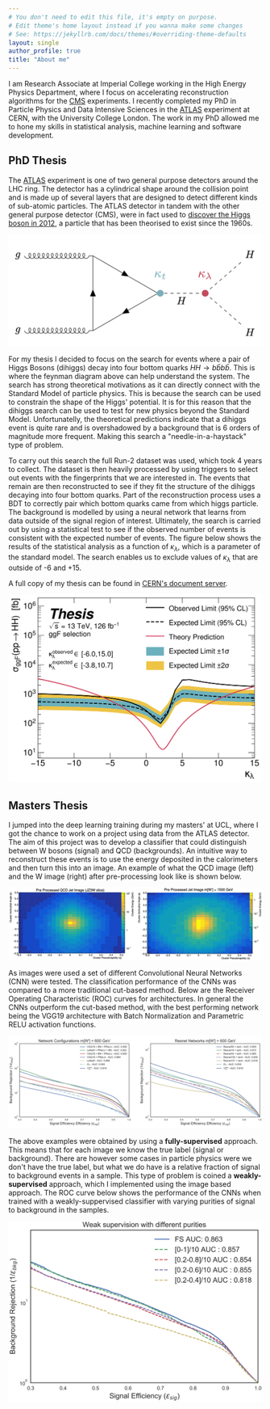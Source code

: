 ```yaml
---
# You don't need to edit this file, it's empty on purpose.
# Edit theme's home layout instead if you wanna make some changes
# See: https://jekyllrb.com/docs/themes/#overriding-theme-defaults
layout: single
author_profile: true
title: "About me"
---
```


I am Research Associate at Imperial College working in the High Energy Physics Department, where I focus on accelerating reconstruction algorithms for the [CMS](https://cms.cern/) experiments. I recently completed my PhD in Particle Physics and Data Intensive Sciences in the [ATLAS](https://atlas.cern/) experiment at CERN, with the University College London. The work in my PhD allowed me to hone my skills in statistical analysis, machine learning and software development. 


## PhD Thesis

The [ATLAS](https://atlas.cern/) experiment is one of two general purpose detectors around the LHC ring. The detector has a cylindrical shape around the collision point and is made up of several layers that are designed to detect different kinds of sub-atomic particles. The ATLAS detector in tandem with the other general purpose detector (CMS), were in fact used to [discover the Higgs boson in 2012](https://home.cern/news/press-release/cern/cern-experiments-observe-particle-consistent-long-sought-higgs-boson), a particle that has been theorised to exist since the 1960s.  

![](/assets/images/nonresonanttriangle.png)

For my thesis I decided to focus on the search for events where a pair of Higgs Bosons (dihiggs) decay into four bottom quarks $HH \rightarrow b\bar{b}b\bar{b}$. This is where the feynman diagram above can help understand the system. The search has strong theoretical motivations as it can directly connect with the Standard Model of particle physics. This is because the search can be used to constrain the shape of the Higgs' potential. It is for this reason that the dihiggs search can be used to test for new physics beyond the Standard Model. Unfortunatelly, the theoretical predictions indicate that a dihiggs event is quite rare and is overshadowed by a background that is 6 orders of magnitude more frequent. Making this search a "needle-in-a-haystack" type of problem. 

To carry out this search the full Run-2 dataset was used, which took 4 years to collect. The dataset is then heavily processed by using triggers to select out events with the fingerprints that we are interested in. The events that remain are then reconstructed to see if they fit the structure of the dihiggs decaying into four bottom quarks. Part of the reconstruction process uses a BDT to correctly pair which bottom quarks came from which higgs particle. The background is modelled by using a neural network that learns from data outside of the signal region of interest. Ultimately, the search is carried out by using a statistical test to see if the observed number of events is consistent with the expected number of events. The figure below shows the results of the statistical analysis as a function of $\kappa_{\lambda}$, which is a parameter of the standard model. The search enables us to exclude values of $\kappa_{\lambda}$ that are outside of -6 and +15. 

A full copy of my thesis can be found in [CERN's document server](https://cds.cern.ch/record/2812193?ln=en). 


<img src="/assets/images/kappa_lambda_unblinded.png" alt="drawing" width="600">

## Masters Thesis 

I jumped into the deep learning training during my masters' at UCL, where I got the chance to work on a project using data from the ATLAS detector. The aim of this project was to develop a classifier that could distinguish between W bosons (signal) and QCD (backgrounds). An intuitive way to reconstruct these events is to use the energy deposited in the calorimeters and then turn this into an image. An example of what the QCD image (left) and the W image (right) after pre-processing look like is shown below.

<img src="/assets/images/jetimages.png" alt="drawing">

As images were used a set of different Convolutional Neural Networks (CNN) were tested. The classification performance of the CNNs was compared to a more traditional cut-based method. Below are the Receiver Operating Characteristic (ROC) curves for architectures. In general the CNNs outperform the cut-based method, with the best performing network being the VGG19 architecture with Batch Normalization and Parametric RELU activation functions.

![](/assets/images/ROC.png)

The above examples were obtained by using a **fully-supervised** approach. This means that for each image we know the true label (signal or background). There are however some cases in particle physics were we don't have the true label, but what we do have is a relative fraction of signal to background events in a sample. This type of problem is coined a **weakly-supervised** approach, which I implemented using the image based approach. The ROC curve below shows the performance of the CNNs when trained with a weakly-suppervised classifier with varying purities of signal to background in the samples. 

![](/assets/images/Weak1.png)